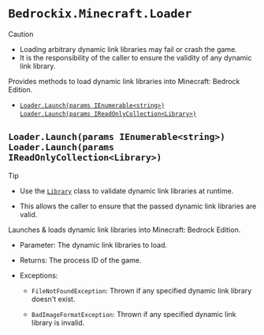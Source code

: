 # `Bedrockix.Minecraft.Loader`

> [!CAUTION]
> - Loading arbitrary dynamic link libraries may fail or crash the game.
> - It is the responsibility of the caller to ensure the validity of any dynamic link library.

Provides methods to load dynamic link libraries into Minecraft: Bedrock Edition.

- [`Loader.Launch(params IEnumerable<string>)`<br>`Loader.Launch(params IReadOnlyCollection<Library>)`](#loaderlaunchparams-ienumerablestringloaderlaunchparams-ireadonlycollectionlibrary)

## `Loader.Launch(params IEnumerable<string>)`<br>`Loader.Launch(params IReadOnlyCollection<Library>)`

> [!TIP]
> - Use the [`Library`](Bedrockix.Windows.Library.md) class to validate dynamic link libraries at runtime.
>
> - This allows the caller to ensure that the passed dynamic link libraries are valid.

Launches & loads dynamic link libraries into Minecraft: Bedrock Edition.

- Parameter: The dynamic link libraries to load.

- Returns: The process ID of the game.

- Exceptions:

    - `FileNotFoundException`: Thrown if any specified dynamic link library doesn't exist.

    - `BadImageFormatException`: Thrown if any specified dynamic link library is invalid. 
